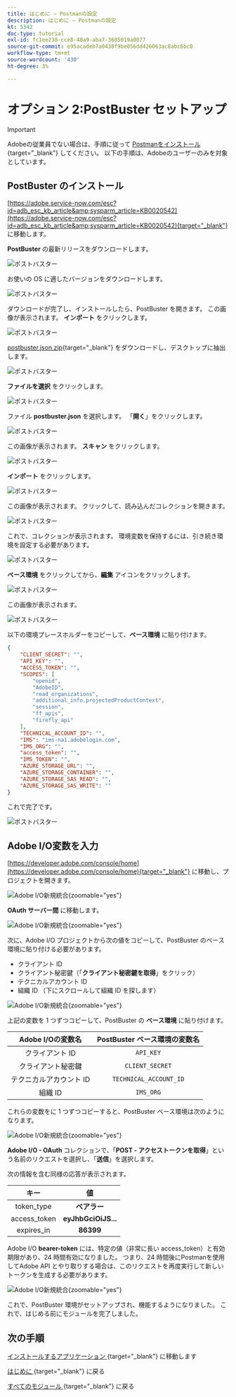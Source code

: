 ```yaml
---
title: はじめに – Postmanの設定
description: はじめに – Postmanの設定
kt: 5342
doc-type: tutorial
exl-id: fc1ee238-cce8-40a9-aba7-3605019a0077
source-git-commit: e95acadeb7a0438f9be056dd426063ac8abc6bc0
workflow-type: tm+mt
source-wordcount: '430'
ht-degree: 3%

---
```


# オプション 2:PostBuster セットアップ

>[!IMPORTANT]
>
>Adobeの従業員でない場合は、手順に従って [Postmanをインストール ](./ex7.md){target="_blank"} してください。 以下の手順は、Adobeのユーザーのみを対象としています。

## PostBuster のインストール

[https://adobe.service-now.com/esc?id=adb_esc_kb_article&amp;sysparm_article=KB0020542](https://adobe.service-now.com/esc?id=adb_esc_kb_article&amp;sysparm_article=KB0020542){target="_blank"} に移動します。

**PostBuster** の最新リリースをダウンロードします。

![ ポストバスター ](./images/pb1.png)

お使いの OS に適したバージョンをダウンロードします。

![ ポストバスター ](./images/pb2.png)

ダウンロードが完了し、インストールしたら、PostBuster を開きます。 この画像が表示されます。 **インポート** をクリックします。

![ ポストバスター ](./images/pb3.png)

[postbuster.json.zip](./../../../assets/postman/postbuster.json.zip){target="_blank"} をダウンロードし、デスクトップに抽出します。

![ ポストバスター ](./images/pbpb.png)

**ファイルを選択** をクリックします。

![ ポストバスター ](./images/pb4.png)

ファイル **postbuster.json** を選択します。 「**開く**」をクリックします。

![ ポストバスター ](./images/pb5.png)

この画像が表示されます。 **スキャン** をクリックします。

![ ポストバスター ](./images/pb6.png)

**インポート** をクリックします。

![ ポストバスター ](./images/pb7.png)

この画像が表示されます。 クリックして、読み込んだコレクションを開きます。

![ ポストバスター ](./images/pb8.png)

これで、コレクションが表示されます。 環境変数を保持するには、引き続き環境を設定する必要があります。

![ ポストバスター ](./images/pb9.png)

**ベース環境** をクリックしてから、**編集** アイコンをクリックします。

![ ポストバスター ](./images/pb10.png)

この画像が表示されます。

![ ポストバスター ](./images/pb11.png)

以下の環境プレースホルダーをコピーして、**ベース環境** に貼り付けます。

```json
{
	"CLIENT_SECRET": "",
	"API_KEY": "",
	"ACCESS_TOKEN": "",
	"SCOPES": [
		"openid",
		"AdobeID",
		"read_organizations", 
		"additional_info.projectedProductContext", 
		"session",
		"ff_apis",
		"firefly_api"
	],
	"TECHNICAL_ACCOUNT_ID": "",
	"IMS": "ims-na1.adobelogin.com",
	"IMS_ORG": "",
	"access_token": "",
	"IMS_TOKEN": "",
	"AZURE_STORAGE_URL": "",
	"AZURE_STORAGE_CONTAINER": "",
	"AZURE_STORAGE_SAS_READ": "",
	"AZURE_STORAGE_SAS_WRITE": ""
}
```

これで完了です。

![ ポストバスター ](./images/pb12.png)

## Adobe I/O変数を入力

[https://developer.adobe.com/console/home](https://developer.adobe.com/console/home){target="_blank"} に移動し、プロジェクトを開きます。

![Adobe I/O新規統合 ](./images/iopr.png){zoomable="yes"}

**OAuth サーバー間** に移動します。

![Adobe I/O新規統合 ](./images/iopbvar1.png){zoomable="yes"}

次に、Adobe I/O プロジェクトから次の値をコピーして、PostBuster のベース環境に貼り付ける必要があります。

- クライアント ID
- クライアント秘密鍵（「**クライアント秘密鍵を取得**」をクリック）
- テクニカルアカウント ID
- 組織 ID （下にスクロールして組織 ID を探します）

![Adobe I/O新規統合 ](./images/iopbvar2.png){zoomable="yes"}

上記の変数を 1 つずつコピーして、PostBuster の **ベース環境** に貼り付けます。

| Adobe I/Oの変数名 | PostBuster ベース環境の変数名 |
|:-------------:| :---------------:| 
| クライアント ID | `API_KEY` |
| クライアント秘密鍵 | `CLIENT_SECRET` |
| テクニカルアカウント ID | `TECHNICAL_ACCOUNT_ID` |
| 組織 ID | `IMS_ORG` |

これらの変数をに 1 つずつコピーすると、PostBuster ベース環境は次のようになります。

![Adobe I/O新規統合 ](./images/iopbvar3.png){zoomable="yes"}

**Adobe I/O - OAuth** コレクションで、「**POST - アクセストークンを取得**」という名前のリクエストを選択し、「**送信**」を選択します。

次の情報を含む同様の応答が表示されます。

| キー | 値 |
|:-------------:| :---------------:| 
| token_type | **ベアラー** |
| access_token | **eyJhbGciOiJS...** |
| expires_in | **86399** |

Adobe I/O **bearer-token** には、特定の値（非常に長い access_token）と有効期限があり、24 時間有効になりました。 つまり、24 時間後にPostmanを使用してAdobe API とやり取りする場合は、このリクエストを再度実行して新しいトークンを生成する必要があります。

![Adobe I/O新規統合 ](./images/iopbvar4.png){zoomable="yes"}

これで、PostBuster 環境がセットアップされ、機能するようになりました。 これで、はじめる前にモジュールを完了しました。

## 次の手順

[ インストールするアプリケーション ](./ex9.md){target="_blank"} に移動します

[ はじめに ](./getting-started.md){target="_blank"} に戻る

[ すべてのモジュール ](./../../../overview.md){target="_blank"} に戻る
